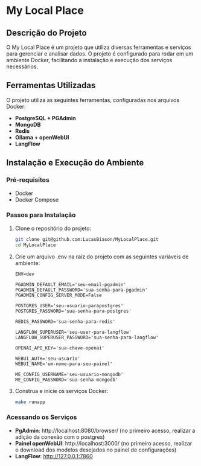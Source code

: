 # My Local Place

## Descrição do Projeto

O My Local Place é um projeto que utiliza diversas ferramentas e serviços para gerenciar e analisar dados. O projeto é configurado para rodar em um ambiente Docker, facilitando a instalação e execução dos serviços necessários.

## Ferramentas Utilizadas

O projeto utiliza as seguintes ferramentas, configuradas nos arquivos Docker:

- **PostgreSQL + PGAdmin**
- **MongoDB**
- **Redis**
- **Ollama + openWebUI**
- **LangFlow**

## Instalação e Execução do Ambiente

### Pré-requisitos

- Docker
- Docker Compose

### Passos para Instalação

1. Clone o repositório do projeto:

   ```bash
   git clone git@github.com:LucasBiason/MyLocalPlace.git
   cd MyLocalPlace
   ```

2. Crie um arquivo .env na raiz do projeto com as seguintes variáveis de ambiente:

    ```
    ENV=dev

    PGADMIN_DEFAULT_EMAIL='seu-email-pgadmin'
    PGADMIN_DEFAULT_PASSWORD='sua-senha-para-pgadmin'
    PGADMIN_CONFIG_SERVER_MODE=False

    POSTGRES_USER='seu-usuario-parapostgres'
    POSTGRES_PASSWORD='sua-senha-para-postgres'

    REDIS_PASSWORD='sua-senha-para-redis'

    LANGFLOW_SUPERUSER='seu-user-para-langflow'
    LANGFLOW_SUPERUSER_PASSWORD='sua-senha-para-langflow'

    OPENAI_API_KEY='sua-chave-openai'

    WEBUI_AUTH='seu-usuario'
    WEBUI_NAME='um-nome-para-seu-painel'

    ME_CONFIG_USERNAME='seu-usuario-mongodb'
    ME_CONFIG_PASSWORD='sua-senha-mongodb'
    ```

3. Construa e inicie os serviços Docker:
    ```bash
    make runapp
    ```

### Acessando os Serviços

- **PgAdmin**: http://localhost:8080/browser/ (no primeiro acesso, realizar a adição da conexão com o postgres)
- **Painel openWebUI**: http://localhost:3000/ (no primeiro acesso, realizar o download dos modelos desejados no painel de configurações)
- **LangFlow**: http://127.0.0.1:7860

